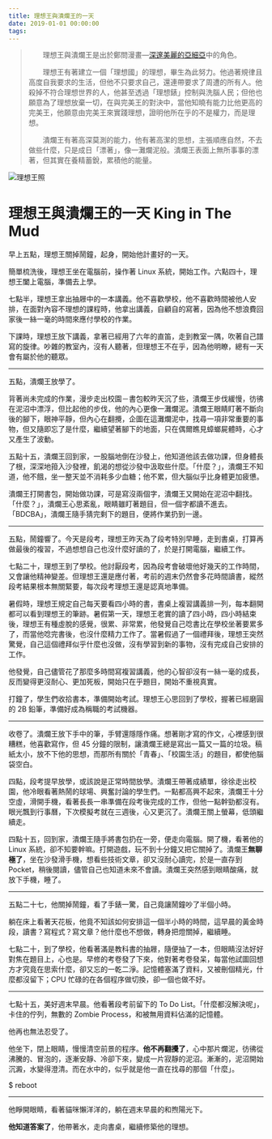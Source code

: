 ```yaml
---
title: 理想王與潰爛王的一天
date: 2019-01-01 00:00:00
tags:
---
```


> 　　理想王與潰爛王是出於鄭問漫畫—[深邃美麗的亞細亞](https://readmoo.com/book/210089486000101)中的角色。
>
> 　　理想王有著建立一個「理想國」的理想，畢生為此努力。他過著規律且高度自我要求的生活，但他不只要求自己，還連帶要求了周遭的所有人。他殺掉不符合理想世界的人，他甚至透過「理想錶」控制與洗腦人民；但他也願意為了理想放棄一切，在與完美王的對決中，當他知曉有能力比他更高的完美王，他願意由完美王來實踐理想，證明他所在乎的不是權力，而是理想。
>
> 　　潰爛王有著高深莫測的能力，他有著高潔的思想，主張順應自然，不去做些什麼，只是成日「漂著」，像一灘爛泥般。潰爛王表面上無所事事的漂著，但其實在養精蓄銳，累積他的能量。

![理想王照](/photo/ideal-king.jpeg)

# 理想王與潰爛王的一天   King in The Mud

早上五點，理想王關掉鬧鐘，起身，開始他計畫好的一天。  

簡單梳洗後，理想王坐在電腦前，操作著 Linux 系統，開始工作。六點四十，理想王闔上電腦，準備去上學。

七點半，理想王拿出抽屜中的一本講義。他不喜歡學校，他不喜歡時間被他人安排，在面對內容不理想的課程時，他拿出講義，自顧自的寫著，因為他不想浪費回家後一絲一毫的時間來應付學校的作業。

下課時，理想王放下講義，拿著已經用了六年的直笛，走到教室一隅，吹著自己譜寫的旋律。吵雜的教室內，沒有人聽著，但理想王不在乎，因為他明瞭，總有一天會有屬於他的聽眾。

------

五點，潰爛王放學了。

背著尚未完成的作業，漫步走出校園－書包較昨天沉了些，潰爛王步伐緩慢，彷彿在泥沼中漂浮，但比起他的步伐，他的內心更像一灘爛泥。潰爛王眼睛盯著不斷向後的腳下，眼神平靜，但內心在翻攪，企圖在這灘爛泥中，找尋一項非常重要的事物，但又隨即忘了是什麼，繼續望著腳下的地面，只在偶爾瞧見蟑螂屍體時，心才又產生了波動。

五點十五，潰爛王回到家，一股腦地倒在沙發上，他知道他該去做功課，但身體長了根，深深地箝入沙發裡，飢渴的想從沙發中汲取些什麼。「什麼？」，潰爛王不知道，他不餓，坐一整天並不消耗多少血糖；他不累，但大腦似乎比身體更加疲憊。

潰爛王打開書包，開始做功課，可是寫沒兩個字，潰爛王又開始在泥沼中翻找。「什麼？」，潰爛王心思紊亂，眼睛雖盯著題目，但一個字都讀不進去。「BDCBA」，潰爛王隨手猜完剩下的題目，便將作業扔到一邊。

------

五點，鬧鐘響了。今天是段考，理想王昨天為了段考特別早睡，走到書桌，打算再做最後的複習，不過想想自己也沒什麼好讀的了，於是打開電腦，繼續工作。

七點二十，理想王到了學校。他討厭段考，因為段考會破壞他好幾天的工作時間，又會讓他精神變差。但理想王還是應付著，考前的週末仍然會多花時間讀書，縱然段考結果根本無關緊要，每次段考理想王還是認真地準備。

暑假時，理想王規定自己每天要看四小時的書，書桌上複習講義排一列，每本翻開都可以看到理想王的筆跡。暑假第一天，理想王老實的讀了四小時，四小時結束後，理想王有種虛脫的感覺，很累、非常累，他發覺自己唸書比在學校坐著要累多了，而當他唸完書後，也沒什麼精力工作了。當暑假過了一個禮拜後，理想王突然驚覺，自己這個禮拜似乎什麼也沒做，沒有學習到新的事物，沒有完成自己安排的工作。

他發覺，自己儘管花了那麼多時間寫複習講義，他的心智卻沒有一絲一毫的成長，反而變得更沒耐心、更加死板，開始只在乎題目，開始不重視真實。

打鐘了，學生們收拾書本，準備開始考試。理想王心思回到了學校，握著已經磨圓的 2B 鉛筆，準備好成為稱職的考試機器。

------

收卷了。潰爛王放下手中的筆，手臂還隱隱作痛。想著剛才寫的作文，心裡感到很糟糕，他喜歡寫作，但 45 分鐘的限制，讓潰爛王總是寫出一篇又一篇的垃圾。稿紙太小，放不下他的思想，而那所有關於「青春」、「校園生活」的題目，都使他腦袋空白。

四點，段考提早放學，或該說是正常時間放學。潰爛王帶著成績單，徐徐走出校園，他冷眼看著熱鬧的球場、興奮討論的學生們。一點都高興不起來，潰爛王十分空虛，滑開手機，看著長長一串準備在段考後完成的工作，但他一點幹勁都沒有。眼光飄到行事曆，下次模擬考就在三週後，心又更沉了。潰爛王關上螢幕，低頭繼續走。

四點十五，回到家，潰爛王隨手將書包扔在一旁，便走向電腦。開了機，看著他的 Linux 系統，卻不知要幹嘛。打開遊戲，玩不到十分鐘又把它關掉了。潰爛王**無聊極了**，坐在沙發滑手機，想看些技術文章，卻又沒耐心讀完，於是一直存到 Pocket，稍後閱讀，儘管自己也知道未來不會讀。潰爛王突然感到眼睛酸痛，就放下手機，睡了。

------

五點二十七，他關掉鬧鐘，看了手錶一驚，自己竟讓鬧鐘吵了半個小時。

躺在床上看著天花板，他竟不知該如何安排這一個半小時的時間，這早晨的黃金時段，讀書？寫程式？寫文章？他什麼也不想做，轉身把燈關掉，繼續睡。

七點二十，到了學校，他看著滿是教科書的抽屜，隨便抽了一本，但眼睛沒法好好對焦在題目上，心也是。早修的考卷發了下來，他對著考卷發呆，每當他試圖回想方才究竟在思索什麼，卻又忘的一乾二淨。記憶體塞滿了資料，又被刪個精光，什麼都沒留下；CPU 忙碌的在各個程序做切換，卻一個也做不好。

------

七點十五，美好週末早晨。他看著段考前留下的 To Do List。「什麼都沒解決呢」，卡住的佇列，無數的 Zombie Process，和被無用資料佔滿的記憶體。

他再也無法忍受了。

他坐下，閉上眼睛，慢慢清空前景的程序。**他不再翻攪了**，心中那片爛泥，彷彿從沸騰的、冒泡的，逐漸安靜、冷卻下來，變成一片寂靜的泥沼。漸漸的，泥沼開始沉澱，水變得澄清。而在水中的，似乎就是他一直在找尋的那個「什麼」。

$ reboot

------

他睜開眼睛，看著貓咪懶洋洋的，躺在週末早晨的和煦陽光下。

**他知道答案了**，他帶著水，走向書桌，繼續修築他的理想。
